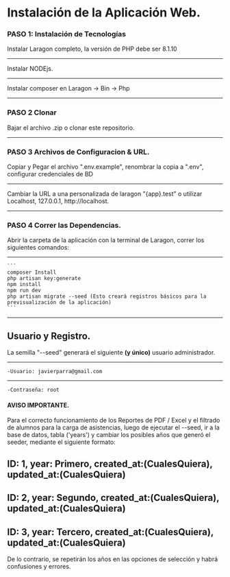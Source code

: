 # Instalación de la Aplicación Web.

### PASO 1: Instalación de Tecnologías
Instalar Laragon completo, la versión de PHP debe ser 8.1.10
***
Instalar NODEjs.
***
Instalar composer en Laragon -> Bin -> Php
***
### PASO 2 Clonar
Bajar el archivo .zip  o clonar este repositorio.
***
### PASO 3 Archivos de Configuracion & URL.
Copiar y Pegar el archivo ".env.example", renombrar la copia a ".env", configurar credenciales de BD 
***
Cambiar la URL a una personalizada de laragon "{app}.test" o utilizar Localhost, 127.0.0.1, http://localhost.
***
### PASO 4 Correr las Dependencias.

Abrir la carpeta de la aplicación con la terminal de Laragon, correr los siguientes comandos: 
***
	```
    composer Install 
	php artisan key:generate 
	npm install 
	npm run dev 
	php artisan migrate --seed (Esto creará registros básicos para la previsualización de la aplicación)
    ```
***
## Usuario y Registro.
La semilla "--seed" generará el siguiente **(y único)** usuario administrador.
***
	-Usuario: javierparra@gmail.com
 ***
	-Contraseña: root


#### AVISO IMPORTANTE.
  Para el correcto funcionamiento de los Reportes de PDF / Excel y el filtrado de alumnos para la carga de asistencias, luego de ejecutar el --seed, ir a la base de datos, tabla ('years') y cambiar los posibles años que generó el seeder, mediante el siguiente formato:

## ID: 1, year: Primero, created_at:(CualesQuiera), updated_at:(CualesQuiera)
## ID: 2, year: Segundo, created_at:(CualesQuiera), updated_at:(CualesQuiera)
## ID: 3, year: Tercero, created_at:(CualesQuiera), updated_at:(CualesQuiera)

  De lo contrario, se repetirán los años en las opciones de selección y habrá confusiones y errores.
	


